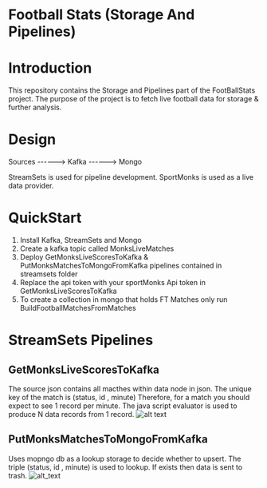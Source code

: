 # Football Stats (Storage And Pipelines)

# Introduction 
This repository contains the Storage and Pipelines part of the FootBallStats project.
The purpose of the project is to fetch live football data for storage & further analysis.


# Design 

Sources ------> Kafka ------> Mongo 
                                  
StreamSets is used for pipeline development.
SportMonks is used as a live data provider.


# QuickStart 
1.  Install Kafka, StreamSets and Mongo
2.  Create a kafka topic called  MonksLiveMatches
3.  Deploy  GetMonksLiveScoresToKafka & PutMonksMatchesToMongoFromKafka pipelines contained in streamsets folder 
4.  Replace the api token with your sportMonks Api token in GetMonksLiveScoresToKafka
5.  To create a collection in mongo that holds FT Matches only run BuildFootballMatchesFromMatches


# StreamSets Pipelines 
## GetMonksLiveScoresToKafka 
The source json contains all macthes within data node in json.
The unique key of the match is (status, id , minute)
Therefore, for a match you should expect to see 1 record per minute. 
The java script evaluator is used to produce N data records from 1 record.
![alt text](https://github.com/athanikos/Football_Stats_Storage_And_Pipelines/blob/master/screenshots/GetMonksLiveScoresToKafka.png)

## PutMonksMatchesToMongoFromKafka  
Uses mopngo db as a lookup storage to decide whether to upsert. 
The triple (status, id , minute) is used to lookup.
If exists then data is sent to trash.
![alt_text](https://github.com/athanikos/Football_Stats_Storage_And_Pipelines/blob/master/screenshots/PutMonksMatchesToMongoFromKafka.png)












